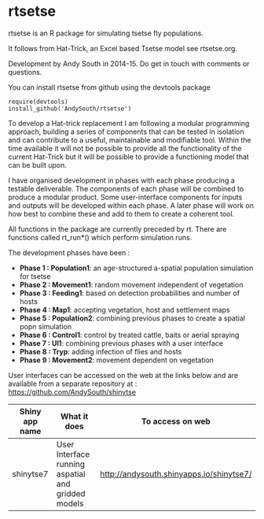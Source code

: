 rtsetse
========================================================

rtsetse is an R package for simulating tsetse fly populations.

It follows from Hat-Trick, an Excel based Tsetse model see rtsetse.org.

Development by Andy South in 2014-15. Do get in touch with comments or questions.

You can install rtsetse from github using the devtools package

    require(devtools)    
    install_github('AndySouth/rtsetse')     

To develop a Hat-trick replacement I am following a modular programming approach, building a series of components that can be tested in isolation and can contribute to a useful, maintainable and modifiable tool. Within the time available it will not be possible to provide all the functionality of the current Hat-Trick but it will be possible to provide a functioning model that can be built upon.

I have organised development in phases with each phase producing a testable deliverable. The components of each phase will be combined to produce a modular product. Some user-interface components for inputs and outputs will be developed within each phase. A later phase will work on how best to combine these and add to them to create a coherent tool.

All functions in the package are currently preceded by rt. There are functions called rt_run*() which perform simulation runs.

The development phases have been :

* **Phase 1 : Population1**:  an age-structured a-spatial population simulation for tsetse
* **Phase 2 : Movement1**:  random movement independent of vegetation
* **Phase 3 : Feeding1**:  based on detection probabilities and number of hosts
* **Phase 4 : Map1**:  accepting vegetation, host and settlement maps
* **Phase 5 : Population2**:  combining previous phases to create a spatial popn simulation
* **Phase 6 : Control1**:  control by treated cattle, baits or aerial spraying
* **Phase 7 : UI1**:  combining previous phases with a user interface
* **Phase 8 : Tryp**:  adding infection of flies and hosts
* **Phase 9 : Movement2**:  movement dependent on vegetation

User interfaces can be accessed on the web at the links below and are available from a separate repository at : https://github.com/AndySouth/shinytse

Shiny app name  | What it does  | To access on web
------------- | -------------| -------------
shinytse7 | User Interface running aspatial and gridded models | http://andysouth.shinyapps.io/shinytse7/
